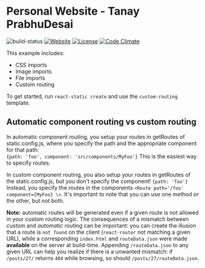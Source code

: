 # Personal Website - Tanay PrabhuDesai

![build-status](https://travis-ci.org/tanayseven/personal_website.svg?branch=master)
[![Website](https://img.shields.io/website-up-down-green-red/https/tanayseven.com.svg?label=hosted_on_server)](https://tanayseven.com)
[![License](https://img.shields.io/github/license/tanayseven/personal_website.svg)](LICENSE.txt)
[![Code Climate](https://img.shields.io/codeclimate/coverage/github/tanayseven/personal_website.svg)](https://codeclimate.com/github/tanayseven/personal_website)

This example includes:

- CSS imports
- Image imports
- File imports
- Custom routing

To get started, run `react-static create` and use the `custom-routing` template.

## Automatic component routing vs custom routing

In automatic component routing, you setup your routes in getRoutes of static.config.js, where you specify the path and the appropriate component for that path:  
`{path: 'foo', component: 'src/components/MyFoo'}` This is the easiest way to specify routes.

In custom component routing, you also setup your routes in getRoutes of the static.config.js, but you don't specify the component! `{path: 'foo'}` Instead, you specify the routes in the components `<Route path='/foo' component={MyFoo} \>`. It's important to note that you can use one method or the other, but not both.

**Note:** automatic routes will be generated even if a given route is not allowed in your custom routing logic. The consequences of a mismatch between _custom_ and _automatic_ routing can be important: you can create the illusion that a route is `not found` on the client (`react-router` not matching a given URL), while a corresponding `index.html` and `routeData.json` were made **available** on the server at build-time. Appending `/routeData.json` to any given URL can help you realize if there is a unwanted mismatch: if `/posts/27/` returns `404` while browsing, so should `/posts/27/routeData.json`.
